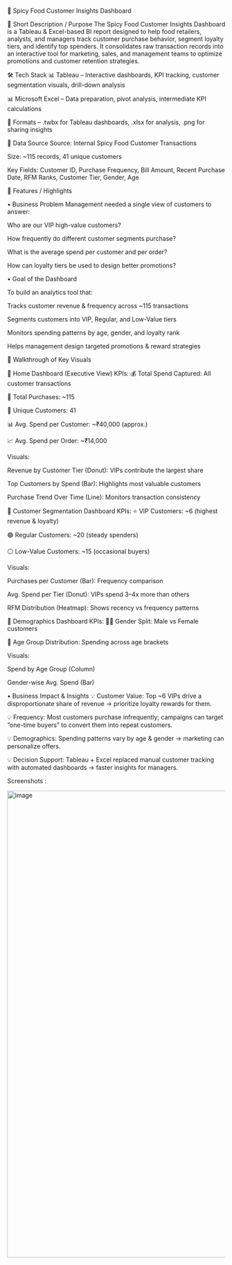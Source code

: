 🍲 Spicy Food Customer Insights Dashboard

🎯 Short Description / Purpose
The Spicy Food Customer Insights Dashboard is a Tableau & Excel-based BI report designed to help food retailers, analysts, and managers track customer purchase behavior, segment loyalty tiers, and identify top spenders. It consolidates raw transaction records into an interactive tool for marketing, sales, and management teams to optimize promotions and customer retention strategies.

🛠 Tech Stack
📊 Tableau – Interactive dashboards, KPI tracking, customer segmentation visuals, drill-down analysis

📊 Microsoft Excel – Data preparation, pivot analysis, intermediate KPI calculations

📁 Formats – .twbx for Tableau dashboards, .xlsx for analysis, .png for sharing insights

📑 Data Source
Source: Internal Spicy Food Customer Transactions

Size: ~115 records, 41 unique customers

Key Fields: Customer ID, Purchase Frequency, Bill Amount, Recent Purchase Date, RFM Ranks, Customer Tier, Gender, Age

🌟 Features / Highlights

• Business Problem
Management needed a single view of customers to answer:

Who are our VIP high-value customers?

How frequently do different customer segments purchase?

What is the average spend per customer and per order?

How can loyalty tiers be used to design better promotions?

• Goal of the Dashboard

To build an analytics tool that:

Tracks customer revenue & frequency across ~115 transactions

Segments customers into VIP, Regular, and Low-Value tiers

Monitors spending patterns by age, gender, and loyalty rank

Helps management design targeted promotions & reward strategies

📍 Walkthrough of Key Visuals

📍 Home Dashboard (Executive View)
KPIs:
💰 Total Spend Captured: All customer transactions

🛒 Total Purchases: ~115

👥 Unique Customers: 41

📊 Avg. Spend per Customer: ~₹40,000 (approx.)

📈 Avg. Spend per Order: ~₹14,000

Visuals:

Revenue by Customer Tier (Donut): VIPs contribute the largest share

Top Customers by Spend (Bar): Highlights most valuable customers

Purchase Trend Over Time (Line): Monitors transaction consistency

📍 Customer Segmentation Dashboard
KPIs:
⭐ VIP Customers: ~6 (highest revenue & loyalty)

🟢 Regular Customers: ~20 (steady spenders)

⚪ Low-Value Customers: ~15 (occasional buyers)

Visuals:

Purchases per Customer (Bar): Frequency comparison

Avg. Spend per Tier (Donut): VIPs spend 3–4x more than others

RFM Distribution (Heatmap): Shows recency vs frequency patterns

📍 Demographics Dashboard
KPIs:
👩‍🦰 Gender Split: Male vs Female customers

📅 Age Group Distribution: Spending across age brackets

Visuals:

Spend by Age Group (Column)

Gender-wise Avg. Spend (Bar)

• Business Impact & Insights
💡 Customer Value: Top ~6 VIPs drive a disproportionate share of revenue → prioritize loyalty rewards for them.

💡 Frequency: Most customers purchase infrequently; campaigns can target “one-time buyers” to convert them into repeat customers.

💡 Demographics: Spending patterns vary by age & gender → marketing can personalize offers.

💡 Decision Support: Tableau + Excel replaced manual customer tracking with automated dashboards → faster insights for managers.

Screenshots :

<img width="1918" height="1076" alt="image" src="https://github.com/user-attachments/assets/0e5b9a93-7c70-493b-853e-b2f7494aec93" />
